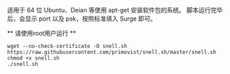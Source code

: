 适用于 64 位 Ubuntu、Deian 等使用 apt-get 安装软件包的系统。
脚本运行完毕后，会显示 port 以及 psk，按照标准填入 Surge 即可。


** 请使用root用户运行 **

```
wget --no-check-certificate -O snell.sh https://raw.githubusercontent.com/primovist/snell.sh/master/snell.sh
chmod +x snell.sh
./snell.sh
```
